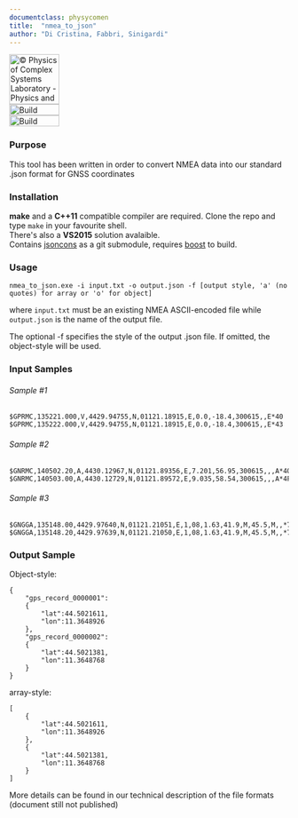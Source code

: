 ```yaml
---
documentclass: physycomen
title:  "nmea_to_json"
author: "Di Cristina, Fabbri, Sinigardi"
---
```


<a href="http://www.physycom.unibo.it"> 
<div class="image">
<img src="https://cdn.rawgit.com/physycom/templates/697b327d/logo_unibo.png" width="90" height="90" alt="© Physics of Complex Systems Laboratory - Physics and Astronomy Department - University of Bologna"> 
</div>
</a>
<a href="https://travis-ci.org/physycom/nmea_to_json"> 
<div class="image">
<img src="https://travis-ci.org/physycom/nmea_to_json.png?branch=master" width="90" height="20" alt="Build Status"> 
</div>
</a>
<a href="https://ci.appveyor.com/project/cenit/nmea-to-json"> 
<div class="image">
<img src="https://ci.appveyor.com/api/projects/status/4kx364yve1g7ceoi?svg=true" width="90" height="20" alt="Build Status"> 
</div>
</a>

### Purpose
This tool has been written in order to convert NMEA data into our standard .json format for GNSS coordinates

### Installation
**make** and a **C++11** compatible compiler are required. Clone the repo and type ``make`` in your favourite shell.   
There's also a **VS2015** solution avalaible.   
Contains [jsoncons](https://github.com/danielaparker/jsoncons) as a git submodule, requires [boost]() to build.

### Usage
```
nmea_to_json.exe -i input.txt -o output.json -f [output style, 'a' (no quotes) for array or 'o' for object]
```
where `input.txt` must be an existing NMEA ASCII-encoded file while `output.json` is the name of the output file.

The optional -f specifies the style of the output .json file. If omitted, the object-style will be used.


### Input Samples
###### Sample #1
```
$GPRMC,135221.000,V,4429.94755,N,01121.18915,E,0.0,-18.4,300615,,E*40
$GPRMC,135222.000,V,4429.94755,N,01121.18915,E,0.0,-18.4,300615,,E*43
```
###### Sample #2
```
$GNRMC,140502.20,A,4430.12967,N,01121.89356,E,7.201,56.95,300615,,,A*40
$GNRMC,140503.00,A,4430.12729,N,01121.89572,E,9.035,58.54,300615,,,A*4F
```
###### Sample #3
```
$GNGGA,135148.00,4429.97640,N,01121.21051,E,1,08,1.63,41.9,M,45.5,M,,*7F
$GNGGA,135148.20,4429.97639,N,01121.21050,E,1,08,1.63,41.9,M,45.5,M,,*72
```

### Output Sample
Object-style:
```
{
    "gps_record_0000001":
    {
        "lat":44.5021611,
        "lon":11.3648926
    },
    "gps_record_0000002":
    {
        "lat":44.5021381,
        "lon":11.3648768
    }
}
```
array-style:
```
[
    {
        "lat":44.5021611,
        "lon":11.3648926
    },
    {
        "lat":44.5021381,
        "lon":11.3648768
    }
]
```

More details can be found in our technical description of the file formats (document still not published)
